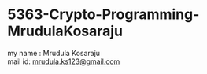 # 5363-Crypto-Programming-MrudulaKosaraju
my name : Mrudula Kosaraju  
mail id: mrudula.ks123@gmail.com
